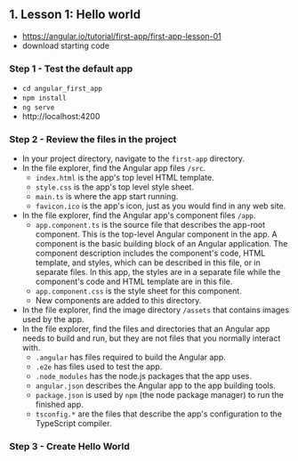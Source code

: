 
## 1. Lesson 1: Hello world
- https://angular.io/tutorial/first-app/first-app-lesson-01
- download starting code

### Step 1 - Test the default app
- `cd angular_first_app`
- `npm install`
- `ng serve`
- http://localhost:4200


### Step 2 - Review the files in the project
- In your project directory, navigate to the `first-app` directory.
- In the file explorer, find the Angular app files `/src`.
    - `index.html` is the app's top level HTML template.
    - `style.css` is the app's top level style sheet.
    - `main.ts` is where the app start running.
    - `favicon.ico` is the app's icon, just as you would find in any web site.
- In the file explorer, find the Angular app's component files `/app`.
    - `app.component.ts` is the source file that describes the app-root component. This is the top-level Angular component in the app. A component is the basic building block of an Angular application. The component description includes the component's code, HTML template, and styles, which can be described in this file, or in separate files. In this app, the styles are in a separate file while the component's code and HTML template are in this file.
    - `app.component.css` is the style sheet for this component.
    - New components are added to this directory.
- In the file explorer, find the image directory `/assets` that contains images used by the app.
- In the file explorer, find the files and directories that an Angular app needs to build and run, but they are not files that you normally interact with.
    - `.angular` has files required to build the Angular app.
    - `.e2e` has files used to test the app.
    - `.node_modules` has the node.js packages that the app uses.
    - `angular.json` describes the Angular app to the app building tools.
    - `package.json` is used by `npm` (the node package manager) to run the finished app.
    - `tsconfig.*` are the files that describe the app's configuration to the TypeScript compiler.

### Step 3 - Create Hello World
